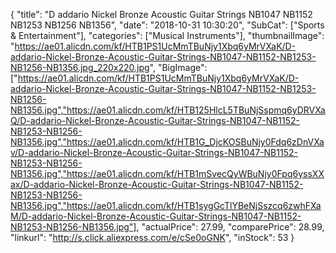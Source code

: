 {
	"title": "D addario Nickel Bronze Acoustic Guitar Strings NB1047 NB1152 NB1253 NB1256 NB1356",
	"date": "2018-10-31 10:30:20",
	"SubCat": ["Sports & Entertainment"],
	"categories": ["Musical Instruments"],
	"thumbnailImage": "https://ae01.alicdn.com/kf/HTB1PS1UcMmTBuNjy1Xbq6yMrVXaK/D-addario-Nickel-Bronze-Acoustic-Guitar-Strings-NB1047-NB1152-NB1253-NB1256-NB1356.jpg_220x220.jpg",
	"BigImage": ["https://ae01.alicdn.com/kf/HTB1PS1UcMmTBuNjy1Xbq6yMrVXaK/D-addario-Nickel-Bronze-Acoustic-Guitar-Strings-NB1047-NB1152-NB1253-NB1256-NB1356.jpg","https://ae01.alicdn.com/kf/HTB125HlcL5TBuNjSspmq6yDRVXaQ/D-addario-Nickel-Bronze-Acoustic-Guitar-Strings-NB1047-NB1152-NB1253-NB1256-NB1356.jpg","https://ae01.alicdn.com/kf/HTB1G_DjcKOSBuNjy0Fdq6zDnVXav/D-addario-Nickel-Bronze-Acoustic-Guitar-Strings-NB1047-NB1152-NB1253-NB1256-NB1356.jpg","https://ae01.alicdn.com/kf/HTB1mSvecQyWBuNjy0Fpq6yssXXax/D-addario-Nickel-Bronze-Acoustic-Guitar-Strings-NB1047-NB1152-NB1253-NB1256-NB1356.jpg","https://ae01.alicdn.com/kf/HTB1sygGcTlYBeNjSszcq6zwhFXaM/D-addario-Nickel-Bronze-Acoustic-Guitar-Strings-NB1047-NB1152-NB1253-NB1256-NB1356.jpg"],
	"actualPrice": 27.99,
	"comparePrice": 28.99,
	"linkurl": "http://s.click.aliexpress.com/e/cSe0oGNK",
	"inStock": 53
}
